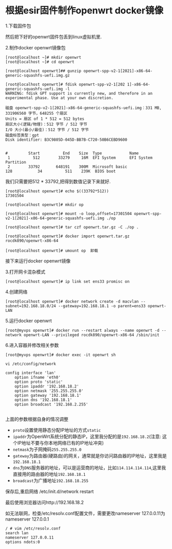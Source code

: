 # 根据esir固件制作openwrt docker镜像



1.下载固件包

然后把下好的openwrt固件包丢到linux虚拟机里.

2.制作docker openwrt镜像包

```
[root@localhost ~]# mkdir openwrt
[root@localhost ~]# cd openwrt

[root@localhost openwrt]## gunzip openwrt-spp-v2-1[2021]-x86-64-generic-squashfs-uefi.img.gz

```

```
[root@localhost openwrt]# fdisk openwrt-spp-v2-1[202 1]-x86-64-generic-squashfs-uefi.img -l
WARNING: fdisk GPT support is currently new, and therefore in an experimental phase. Use at your own discretion.

磁盘 openwrt-spp-v2-1[2021]-x86-64-generic-squashfs-uefi.img：331 MB, 331906560 字节，648255 个扇区
Units = 扇区 of 1 * 512 = 512 bytes
扇区大小(逻辑/物理)：512 字节 / 512 字节
I/O 大小(最小/最佳)：512 字节 / 512 字节
磁盘标签类型：gpt
Disk identifier: B3C9805D-045D-BB7B-C720-50B6CEBD9600


#         Start          End    Size  Type            Name
 1          512        33279     16M  EFI System      EFI System Partition
 2        33792       648191    300M  Microsoft basic 
128           34          511    239K  BIOS boot     
```

我们只需要把512 * 33792,把得到数值记录下来就好.

```
[root@localhost openwrt]# echo $((33792*512))
17301504

[root@localhost openwrt]# mkdir op

[root@localhost openwrt]# mount -o loop,offset=17301504 openwrt-spp-v2-1[2021]-x86-64-generic-squashfs-uefi.img ./op

[root@localhost openwrt]# tar czf openwrt.tar.gz -C ./op .

[root@localhost openwrt]# docker import openwrt.tar.gz  rocdk890/openwrt-x86-64

[root@localhost openwrt]# umount op  卸载
```

接下来运行docker openwrt镜像

3.打开网卡混杂模式

```
[root@localhost openwrt]# ip link set ens33 promisc on
```

4.创建网络

```
[root@localhost openwrt]# docker network create -d macvlan --subnet=192.168.18.0/24 --gateway=192.168.18.1 -o parent=ens33 openwrt-LAN
```

5.运行docker openwrt

```
[root@myvps openwrt]# docker run --restart always --name openwrt -d --network openwrt-LAN --privileged rocdk890/openwrt-x86-64 /sbin/init
```

6.进入容器并修改相关参数

```
[root@myvps openwrt]# docker exec -it openwrt sh

vi /etc/config/network

config interface 'lan'
	option ifname 'eth0'
	option proto 'static'
	option ipaddr '192.168.18.2'
	option netmask '255.255.255.0'
	option gateway '192.168.18.1'
	option dns '192.168.18.1'
	option broadcast '192.168.2.255'
	
```

上面的参数根据自身的情况调整

- `proto`设置使用静态分配IP地址的方式`static`
- `ipaddr`为OpenWrt系统分配的静态IP，这里我分配的是`192.168.18.2`(注意: 这个IP地址不要与你本地网络已有的IP地址冲突)
- `netmask`为子网掩码`255.255.255.0`
- `gateway`为路由器(硬路由)的网关，通常就是你访问路由器的IP地址，这里我是`192.168.18.1`
- `dns`为`DNS`服务器的地址，可以是运营商的地址，比如`114.114.114.114`,这里我直接用的路由器的地址`192.168.18.1`
- `broadcast`为广播地址`192.168.18.255`

保存后,重启网络 /etc/init.d/network restart

最后使用浏览器访问http://192.168.18.2

如无法联网，检查/etc/resolv.conf配置文件，需要更改nameserver 127.0.0.11为nameserver 127.0.0.1
```
/ # vim /etc/resolv.conf
search lan
nameserver 127.0.0.11
options ndots:0
```
